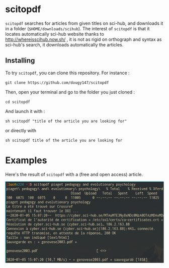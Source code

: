 # scitopdf

`scitopdf` searches for articles from given titles on sci-hub, and downloads it in a folder (`$HOME/downloads/scihub`). The interest of `scitopdf` is that it locates automatically sci-hub website thanks to http://whereisscihub.now.sh/ , it is not as rigid on orthograph and syntax as sci-hub's search, it downloads automatically the articles.

## Installing

To try `scitopdf`, you can clone this repository. For instance :

```
git clone https://github.com/dougy147/scitopdf
```

Then, open your terminal and go to the folder you just cloned :

```
cd scitopdf
```

And launch it with :

```
sh scitopdf "title of the article you are looking for"
```

or directly with

```
sh scitopdf title of the article you are looking for
```

# Examples

Here's the result of `scitopdf` with a (free and open access) article.

![](images/example1.png)


